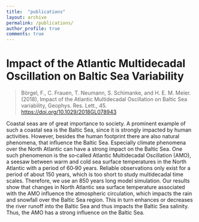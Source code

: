 ```yaml
---
title:  "publications"
layout: archive
permalink: /publications/
author_profile: true
comments: true
---
```


# Impact of the Atlantic Multidecadal Oscillation on Baltic Sea Variability

> Börgel, F., C. Frauen, T. Neumann, S. Schimanke, and H. E. M. Meier. (2018), Impact of the Atlantic Multidecadal Oscillation on Baltic Sea variability, Geophys. Res. Lett., 45. https://doi.org/10.1029/2018GL078943

Coastal seas are of great importance to society. A prominent example of such a coastal sea is the Baltic Sea, since it is strongly impacted by human activities. However, besides the human footprint there are also natural phenomena, that influence the Baltic Sea. Especially climate phenomena over the North Atlantic can have a strong impact on the Baltic Sea. One such phenomenon is the so‐called Atlantic Multidecadal Oscillation (AMO), a seesaw between warm and cold sea surface temperatures in the North Atlantic with a period of 60‐90 years. Reliable observations only exist for a period of about 150 years, which is too short to study multidecadal time scales. Therefore, we use an 850 years long model simulation. Our results show that changes in North Atlantic sea surface temperature associated with the AMO influence the atmospheric circulation, which impacts the rain and snowfall over the Baltic Sea region. This in turn enhances or decreases the river runoff into the Baltic Sea and thus impacts the Baltic Sea salinity. Thus, the AMO has a strong influence on the Baltic Sea.
